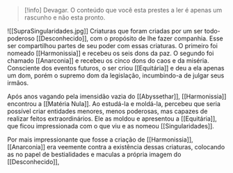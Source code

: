 >[!info] Devagar.
>O conteúdo que você esta prestes a ler é apenas um rascunho e não esta pronto.

![[SupraSingularidades.jpg]]
Criaturas que foram criadas por um ser todo-poderoso [[Desconhecido]], com o propósito de lhe fazer companhia. Esse ser compartilhou partes de seu poder com essas criaturas. O primeiro foi nomeado [[Harmonissia]] e recebeu os seis dons da paz. O segundo foi chamado [[Anarconia]] e recebeu os cinco dons do caos e da miséria. Consciente dos eventos futuros, o ser criou [[Equitária]] e deu a ela apenas um dom, porém o supremo dom da legislação, incumbindo-a de julgar seus irmãos.

Após anos vagando pela imensidão vazia do [[Abyssethar]], [[Harmonissia]] encontrou a [[Matéria Nula]]. Ao estudá-la e moldá-la, percebeu que seria possível criar entidades menores, menos poderosas, mas capazes de realizar feitos extraordinários. Ele as moldou e apresentou a [[Equitária]], que ficou impressionada com o que viu e as nomeou [[Singularidades]].

Por mais impressionante que fosse a criação de [[Harmonissia]], [[Anarconia]] era veemente contra a existência dessas criaturas, colocando as no papel de bestialidades e maculas a própria imagem do [[Desconhecido]],